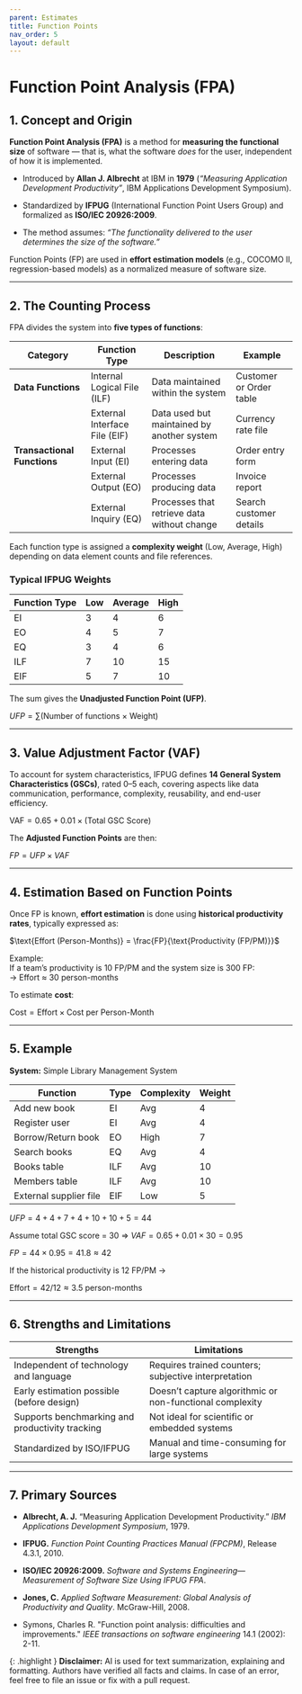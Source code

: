 ```yaml
---
parent: Estimates
title: Function Points
nav_order: 5
layout: default
---
```




# Function Point Analysis (FPA)

## 1. Concept and Origin

**Function Point Analysis (FPA)** is a method for **measuring the functional size** of software — that is, what the software _does_ for the user, independent of how it is implemented.

- Introduced by **Allan J. Albrecht** at IBM in **1979** (_“Measuring Application Development Productivity”_, IBM Applications Development Symposium).
    
- Standardized by **IFPUG** (International Function Point Users Group) and formalized as **ISO/IEC 20926:2009**.
    
- The method assumes: _“The functionality delivered to the user determines the size of the software.”_
    

Function Points (FP) are used in **effort estimation models** (e.g., COCOMO II, regression-based models) as a normalized measure of software size.

---

## 2. The Counting Process

FPA divides the system into **five types of functions**:

|Category|Function Type|Description|Example|
|---|---|---|---|
|**Data Functions**|Internal Logical File (ILF)|Data maintained within the system|Customer or Order table|
||External Interface File (EIF)|Data used but maintained by another system|Currency rate file|
|**Transactional Functions**|External Input (EI)|Processes entering data|Order entry form|
||External Output (EO)|Processes producing data|Invoice report|
||External Inquiry (EQ)|Processes that retrieve data without change|Search customer details|

Each function type is assigned a **complexity weight** (Low, Average, High) depending on data element counts and file references.

### Typical IFPUG Weights

|Function Type|Low|Average|High|
|---|---|---|---|
|EI|3|4|6|
|EO|4|5|7|
|EQ|3|4|6|
|ILF|7|10|15|
|EIF|5|7|10|

The sum gives the **Unadjusted Function Point (UFP)**.

$UFP = \sum \text{(Number of functions × Weight)}$

---

## 3. Value Adjustment Factor (VAF)

To account for system characteristics, IFPUG defines **14 General System Characteristics (GSCs)**, rated 0–5 each, covering aspects like data communication, performance, complexity, reusability, and end-user efficiency.

$\text{VAF} = 0.65 + 0.01 \times \text{(Total GSC Score)}$

The **Adjusted Function Points** are then:

$FP = UFP \times VAF$

---

## 4. Estimation Based on Function Points

Once FP is known, **effort estimation** is done using **historical productivity rates**, typically expressed as:

$\text{Effort (Person-Months)} = \frac{FP}{\text{Productivity (FP/PM)}}​$

Example:  
If a team’s productivity is 10 FP/PM and the system size is 300 FP:  
→ Effort ≈ 30 person-months

To estimate **cost**:

$\text{Cost} = \text{Effort} \times \text{Cost per Person-Month}$

---

## 5.  Example

**System:** Simple Library Management System

|Function|Type|Complexity|Weight|
|---|---|---|---|
|Add new book|EI|Avg|4|
|Register user|EI|Avg|4|
|Borrow/Return book|EO|High|7|
|Search books|EQ|Avg|4|
|Books table|ILF|Avg|10|
|Members table|ILF|Avg|10|
|External supplier file|EIF|Low|5|

$UFP = 4 + 4 + 7 + 4 + 10 + 10 + 5 = 44$

Assume total GSC score = 30 ⇒ $VAF = 0.65 + 0.01×30 = 0.95$

$FP = 44 × 0.95 = 41.8 ≈ 42$

If the historical productivity is 12 FP/PM →

$\text{Effort} = 42 / 12 ≈ 3.5 \text{ person-months}$

---

## 6. Strengths and Limitations

|Strengths|Limitations|
|---|---|
|Independent of technology and language|Requires trained counters; subjective interpretation|
|Early estimation possible (before design)|Doesn’t capture algorithmic or non-functional complexity|
|Supports benchmarking and productivity tracking|Not ideal for scientific or embedded systems|
|Standardized by ISO/IFPUG|Manual and time-consuming for large systems|

---

## 7. Primary Sources

- **Albrecht, A. J.** “Measuring Application Development Productivity.” _IBM Applications Development Symposium_, 1979.
    
- **IFPUG.** _Function Point Counting Practices Manual (FPCPM)_, Release 4.3.1, 2010.
    
- **ISO/IEC 20926:2009.** _Software and Systems Engineering—Measurement of Software Size Using IFPUG FPA_.
    
- **Jones, C.** _Applied Software Measurement: Global Analysis of Productivity and Quality_. McGraw-Hill, 2008.
    
- Symons, Charles R. "Function point analysis: difficulties and improvements." _IEEE transactions on software engineering_ 14.1 (2002): 2-11.


{: .highlight }
**Disclaimer:** AI is used for text summarization, explaining and formatting. Authors have verified all facts and claims. In case of an error, feel free to file an issue or fix with a pull request.
